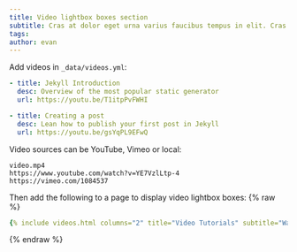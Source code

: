 ```yaml
---
title: Video lightbox boxes section
subtitle: Cras at dolor eget urna varius faucibus tempus in elit. Cras a dui imperdiet, tempus metus quis, pharetra turpis.
tags:
author: evan
---
```


Add videos in `_data/videos.yml`:
```yml
- title: Jekyll Introduction
  desc: Overview of the most popular static generator
  url: https://youtu.be/T1itpPvFWHI

- title: Creating a post
  desc: Lean how to publish your first post in Jekyll
  url: https://youtu.be/gsYqPL9EFwQ
```
Video sources can be YouTube, Vimeo or local:
```
video.mp4
https://www.youtube.com/watch?v=YE7VzlLtp-4
https://vimeo.com/1084537
```

Then add the following to a page to display video lightbox boxes:
{% raw %}
```yaml
{% include videos.html columns="2" title="Video Tutorials" subtitle="Watch screencasts to get you started fast with Jekyll" %}
```
{% endraw %}
